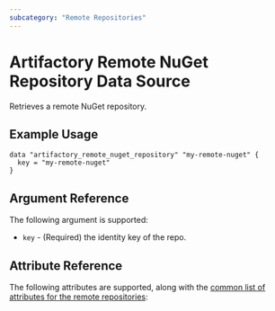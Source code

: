 ```yaml
---
subcategory: "Remote Repositories"
---
```

# Artifactory Remote NuGet Repository Data Source

Retrieves a remote NuGet repository.

## Example Usage

```hcl
data "artifactory_remote_nuget_repository" "my-remote-nuget" {
  key = "my-remote-nuget"
}
```

## Argument Reference

The following argument is supported:

* `key` - (Required) the identity key of the repo.

## Attribute Reference

The following attributes are supported, along with the [common list of attributes for the remote repositories](remote.md):